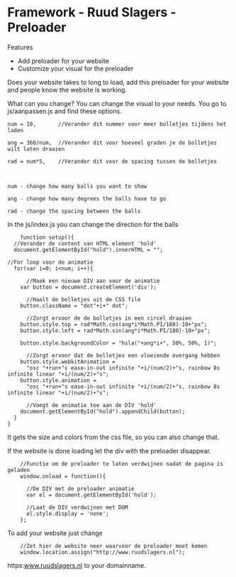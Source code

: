 # Framework - Ruud Slagers - Preloader

Features
- Add preloader for your website
- Customize your visual for the preloader

Does your website takes to long to load, add this preloader for your website and people know the website is working.

What can you change?
You can change the visual to your needs. You go to js/aanpassen.js and find these options.


    num = 10,       //Verander dit nummer voor meer bolletjes tijdens het laden

    ang = 360/num,  //Verander dit voor hoeveel graden je de bolletjes wilt laten draaien
    
    rad = num*5,    //Verander dit voor de spacing tussen de bolletjes
    

    
    num - change how many balls you want to show

    ang - change how many degrees the balls have to go

    rad - change the spacing between the balls

In the js/index.js you can change the direction for the balls

        function setup(){
      //Verander de content van HTML element 'hold' 
      document.getElementById("hold").innerHTML = "";

    //For loop voor de animatie
      for(var i=0; i<num; i++){

          //Maak een nieuwe DIV aan voor de animatie
        var button = document.createElement('div');

          //Haalt de bolletjes uit de CSS file
        button.className = "dot"+i+" dot";

          //Zorgt ervoor de de bolletjes in een circel draaien
        button.style.top = rad*Math.cos(ang*i*Math.PI/180)-10+"px";
        button.style.left = rad*Math.sin(ang*i*Math.PI/180)-10+"px";

        button.style.backgroundColor = "hsla("+ang*i+", 50%, 50%, 1)";

          //Zorgt ervoor dat de bolletjes een vloeiende overgang hebben
        button.style.webkitAnimation = 
          "osc "+run+"s ease-in-out infinite "+i/(num/2)+"s, rainbow 8s infinite linear "+i/(num/2)+"s";
        button.style.animation = 
          "osc "+run+"s ease-in-out infinite "+i/(num/2)+"s, rainbow 8s infinite linear "+i/(num/2)+"s";

          //Voegt de animatie toe aan de DIV 'hold'
        document.getElementById("hold").appendChild(button);
      }
    }
    
It gets the size and colors from the css file, so you can also change that.
 
If the website is done loading let the div with the preloader disappear.
 
        //Functie om de preloader te laten verdwijnen nadat de pagina is geladen
        window.onload = function(){

          //De DIV met de preloader animatie
          var el = document.getElementById('hold');

          //Laat de DIV verdwijnen met DOM
          el.style.display = 'none';
        };
 
 To add your website just change 
 
        //Zet hier de website neer waarvoor de preloader moet komen
        window.location.assign("http://www.ruudslagers.nl");
        
 https:www.ruudslagers.nl to your domainname.
